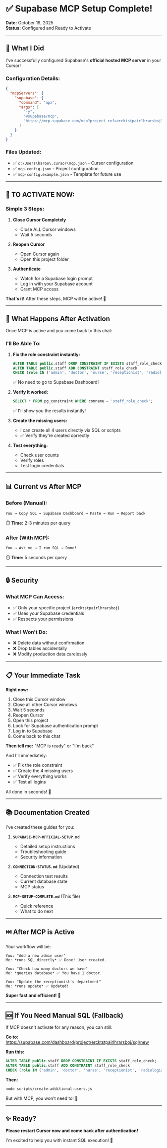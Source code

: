 # ✅ Supabase MCP Setup Complete!

**Date:** October 19, 2025  
**Status:** Configured and Ready to Activate

---

## 🎉 What I Did

I've successfully configured Supabase's **official hosted MCP server** in your Cursor!

### Configuration Details:
```json
{
  "mcpServers": {
    "supabase": {
      "command": "npx",
      "args": [
        "-y",
        "@supabase/mcp",
        "https://mcp.supabase.com/mcp?project_ref=ercktstpairlhrarsboj"
      ]
    }
  }
}
```

### Files Updated:
- ✅ `c:\Users\haroo\.cursor\mcp.json` - Cursor configuration
- ✅ `mcp-config.json` - Project configuration
- ✅ `mcp-config.example.json` - Template for future use

---

## 🚀 TO ACTIVATE NOW:

### **Simple 3 Steps:**

1. **Close Cursor Completely**
   - Close ALL Cursor windows
   - Wait 5 seconds

2. **Reopen Cursor**
   - Open Cursor again
   - Open this project folder

3. **Authenticate**
   - Watch for a Supabase login prompt
   - Log in with your Supabase account
   - Grant MCP access

**That's it!** After these steps, MCP will be active! 🎊

---

## 🎯 What Happens After Activation

Once MCP is active and you come back to this chat:

### I'll Be Able To:

1. **Fix the role constraint instantly:**
   ```sql
   ALTER TABLE public.staff DROP CONSTRAINT IF EXISTS staff_role_check;
   ALTER TABLE public.staff ADD CONSTRAINT staff_role_check
   CHECK (role IN ('admin', 'doctor', 'nurse', 'receptionist', 'radiologist', 'pharmacist', 'accountant'));
   ```
   ✅ No need to go to Supabase Dashboard!

2. **Verify it worked:**
   ```sql
   SELECT * FROM pg_constraint WHERE conname = 'staff_role_check';
   ```
   ✅ I'll show you the results instantly!

3. **Create the missing users:**
   - I can create all 4 users directly via SQL or scripts
   - ✅ Verify they're created correctly

4. **Test everything:**
   - Check user counts
   - Verify roles
   - Test login credentials

---

## 📊 Current vs After MCP

### Before (Manual):
```
You → Copy SQL → Supabase Dashboard → Paste → Run → Report back
```
⏱️ **Time:** 2-3 minutes per query

### After (With MCP):
```
You → Ask me → I run SQL → Done!
```
⏱️ **Time:** 5 seconds per query

---

## 🔒 Security

### What MCP Can Access:
- ✅ Only your specific project (`ercktstpairlhrarsboj`)
- ✅ Uses your Supabase credentials
- ✅ Respects your permissions

### What I Won't Do:
- ❌ Delete data without confirmation
- ❌ Drop tables accidentally
- ❌ Modify production data carelessly

---

## 📋 Your Immediate Task

**Right now:**
1. Close this Cursor window
2. Close all other Cursor windows
3. Wait 5 seconds
4. Reopen Cursor
5. Open this project
6. Look for Supabase authentication prompt
7. Log in to Supabase
8. Come back to this chat

**Then tell me:** "MCP is ready" or "I'm back"

And I'll immediately:
- ✅ Fix the role constraint
- ✅ Create the 4 missing users  
- ✅ Verify everything works
- ✅ Test all logins

All done in seconds! 🚀

---

## 📚 Documentation Created

I've created these guides for you:

1. **`SUPABASE-MCP-OFFICIAL-SETUP.md`**
   - Detailed setup instructions
   - Troubleshooting guide
   - Security information

2. **`CONNECTION-STATUS.md`** (Updated)
   - Connection test results
   - Current database state
   - MCP status

3. **`MCP-SETUP-COMPLETE.md`** (This file)
   - Quick reference
   - What to do next

---

## ⏭️ After MCP is Active

Your workflow will be:

```
You: "Add a new admin user"
Me: *runs SQL directly* ✅ Done! User created.

You: "Check how many doctors we have"
Me: *queries database* ✅ You have 1 doctor.

You: "Update the receptionist's department"
Me: *runs update* ✅ Updated!
```

**Super fast and efficient!** 🎉

---

## 🆘 If You Need Manual SQL (Fallback)

If MCP doesn't activate for any reason, you can still:

**Go to:** https://supabase.com/dashboard/project/ercktstpairlhrarsboj/sql/new

**Run this:**
```sql
ALTER TABLE public.staff DROP CONSTRAINT IF EXISTS staff_role_check;
ALTER TABLE public.staff ADD CONSTRAINT staff_role_check
CHECK (role IN ('admin', 'doctor', 'nurse', 'receptionist', 'radiologist', 'pharmacist', 'accountant'));
```

**Then:**
```bash
node scripts/create-additional-users.js
```

But with MCP, you won't need to! 🎊

---

## ✨ Ready?

**Please restart Cursor now and come back after authentication!**

I'm excited to help you with instant SQL execution! 🚀


